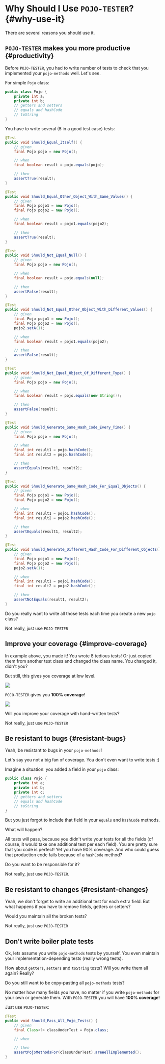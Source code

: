 # Why Should I Use `POJO-TESTER`? {#why-use-it}
There are several reasons you should use it.


## `POJO-TESTER` makes you more productive {#productivity}
Before `POJO-TESTER`, you had to write number of tests to check that you implemented your `pojo-methods` well. Let's see. 

For simple `Pojo` class:
```java
public class Pojo {
    private int a;
    private int b;
    // getters and setters
    // equals and hashCode
    // toString
}
```

You have to write several (8 in a good test case) tests:
```java
@Test
public void Should_Equal_Itself() {
    // given
    final Pojo pojo = new Pojo();

    // when
    final boolean result = pojo.equals(pojo);

    // then
    assertTrue(result);
}

@Test
public void Should_Equal_Other_Object_With_Same_Values() {
    // given
    final Pojo pojo1 = new Pojo();
    final Pojo pojo2 = new Pojo();

    // when
    final boolean result = pojo1.equals(pojo2);

    // then
    assertTrue(result);
}

@Test
public void Should_Not_Equal_Null() {
    // given
    final Pojo pojo = new Pojo();

    // when
    final boolean result = pojo.equals(null);

    // then
    assertFalse(result);
}

@Test
public void Should_Not_Equal_Other_Object_With_Different_Values() {
    // given
    final Pojo pojo1 = new Pojo();
    final Pojo pojo2 = new Pojo();
    pojo2.setA(1);

    // when
    final boolean result = pojo1.equals(pojo2);

    // then
    assertFalse(result);
}

@Test
public void Should_Not_Equal_Object_Of_Different_Type() {
    // given
    final Pojo pojo = new Pojo();

    // when
    final boolean result = pojo.equals(new String());

    // then
    assertFalse(result);
}

@Test
public void Should_Generate_Same_Hash_Code_Every_Time() {
    // given
    final Pojo pojo = new Pojo();

    // when
    final int result1 = pojo.hashCode();
    final int result2 = pojo.hashCode();

    // then
    assertEquals(result1, result2);
}

@Test
public void Should_Generate_Same_Hash_Code_For_Equal_Objects() {
    // given
    final Pojo pojo1 = new Pojo();
    final Pojo pojo2 = new Pojo();

    // when
    final int result1 = pojo1.hashCode();
    final int result2 = pojo2.hashCode();

    // then
    assertEquals(result1, result2);
}

@Test
public void Should_Generate_Different_Hash_Code_For_Different_Objects() {
    // given
    final Pojo pojo1 = new Pojo();
    final Pojo pojo2 = new Pojo();
    pojo2.setA(1);

    // when
    final int result1 = pojo1.hashCode();
    final int result2 = pojo2.hashCode();

    // then
    assertNotEquals(result1, result2);
}
```

Do you really want to write all those tests each time you create a new `pojo` class?

Not really, just use `POJO-TESTER`

## Improve your coverage {#improve-coverage}

In example above, you made it! You wrote 8 tedious tests! Or just copied them from another test class and changed the class name. You changed it, didn't you?

But still, this gives you coverage at low level.

![](coverage-without-pojo.png)

`POJO-TESTER` gives you **100% coverage**!

![](coverage-with-pojo-tester.png)

Will you improve your coverage with hand-written tests?

Not really, just use `POJO-TESTER`

## Be resistant to bugs {#resistant-bugs}
Yeah, be resistant to bugs in your `pojo-methods`! 

Let's say you not a big fan of coverage. You don't even want to write tests :)

Imagine a situation: you added a field in your `pojo` class:
```java
public class Pojo {
    private int a;
    private int b;
    private int c;
    // getters and setters
    // equals and hashCode
    // toString
}
```
But you just forgot to include that field in your `equals` and `hashCode` methods.

What will happen?

All tests will pass, because you didn't write your tests for all the fields (of course, it would take one additional test per each field). You are pretty sure that you code is perfect! Yet you have 90% coverage. And who could guess that production code fails because of a `hashCode` method? 

Do you want to be responsible for it?

Not really, just use `POJO-TESTER`.

## Be resistant to changes {#resistant-changes}
Yeah, we don't forget to write an additional test for each extra field. But what happens if you have to remove fields, getters or setters?

Would you maintain all the broken tests?

Not really, just use `POJO-TESTER`

## <a id="avoid-boiler-plate-code">Don't write boiler plate tests</a>
Ok, lets assume you write `pojo-methods` tests by yourself. You even maintain your implementation-depending tests (really wrong tests).

How about `getters`, `setters` and `toString` tests? Will you write them all again? Really?

Do you still want to be copy-pasting all `pojo-methods` tests?

No matter how many fields you have, no matter if you write `pojo-methods` for your own or generate them. With `POJO-TESTER` you will have **100% coverage**!

Just use `POJO-TESTER`:

```java
@Test
public void Should_Pass_All_Pojo_Tests() {
    // given
    final Class<?> classUnderTest = Pojo.class;

    // when

    // then
    assertPojoMethodsFor(classUnderTest).areWellImplemented();
}
```
